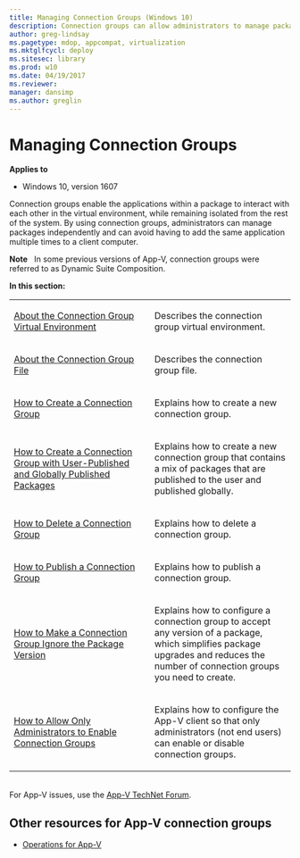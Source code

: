```yaml
---
title: Managing Connection Groups (Windows 10)
description: Connection groups can allow administrators to manage packages independently and avoid having to add the same application multiple times to a client computer.
author: greg-lindsay
ms.pagetype: mdop, appcompat, virtualization
ms.mktglfcycl: deploy
ms.sitesec: library
ms.prod: w10
ms.date: 04/19/2017
ms.reviewer: 
manager: dansimp
ms.author: greglin
---
```



# Managing Connection Groups

**Applies to**
-   Windows 10, version 1607

Connection groups enable the applications within a package to interact with each other in the virtual environment, while remaining isolated from the rest of the system. By using connection groups, administrators can manage packages independently and can avoid having to add the same application multiple times to a client computer.

**Note**  
In some previous versions of App-V, connection groups were referred to as Dynamic Suite Composition.

**In this section:**

<table>
<colgroup>
<col width="50%" />
<col width="50%" />
</colgroup>
<tbody>
<tr class="odd">
<td align="left"><p><a href="appv-connection-group-virtual-environment.md" data-raw-source="[About the Connection Group Virtual Environment](appv-connection-group-virtual-environment.md)">About the Connection Group Virtual Environment</a></p></td>
<td align="left"><p>Describes the connection group virtual environment.</p></td>
</tr>
<tr class="even">
<td align="left"><p><a href="appv-connection-group-file.md" data-raw-source="[About the Connection Group File](appv-connection-group-file.md)">About the Connection Group File</a></p></td>
<td align="left"><p>Describes the connection group file.</p></td>
</tr>
<tr class="odd">
<td align="left"><p><a href="appv-create-a-connection-group.md" data-raw-source="[How to Create a Connection Group](appv-create-a-connection-group.md)">How to Create a Connection Group</a></p></td>
<td align="left"><p>Explains how to create a new connection group.</p></td>
</tr>
<tr class="even">
<td align="left"><p><a href="appv-create-a-connection-group-with-user-published-and-globally-published-packages.md" data-raw-source="[How to Create a Connection Group with User-Published and Globally Published Packages](appv-create-a-connection-group-with-user-published-and-globally-published-packages.md)">How to Create a Connection Group with User-Published and Globally Published Packages</a></p></td>
<td align="left"><p>Explains how to create a new connection group that contains a mix of packages that are published to the user and published globally.</p></td>
</tr>
<tr class="odd">
<td align="left"><p><a href="appv-delete-a-connection-group.md" data-raw-source="[How to Delete a Connection Group](appv-delete-a-connection-group.md)">How to Delete a Connection Group</a></p></td>
<td align="left"><p>Explains how to delete a connection group.</p></td>
</tr>
<tr class="even">
<td align="left"><p><a href="appv-publish-a-connection-group.md" data-raw-source="[How to Publish a Connection Group](appv-publish-a-connection-group.md)">How to Publish a Connection Group</a></p></td>
<td align="left"><p>Explains how to publish a connection group.</p></td>
</tr>
<tr class="odd">
<td align="left"><p><a href="appv-configure-connection-groups-to-ignore-the-package-version.md" data-raw-source="[How to Make a Connection Group Ignore the Package Version](appv-configure-connection-groups-to-ignore-the-package-version.md)">How to Make a Connection Group Ignore the Package Version</a></p></td>
<td align="left"><p>Explains how to configure a connection group to accept any version of a package, which simplifies package upgrades and reduces the number of connection groups you need to create.</p></td>
</tr>
<tr class="even">
<td align="left"><p><a href="appv-allow-administrators-to-enable-connection-groups.md" data-raw-source="[How to Allow Only Administrators to Enable Connection Groups](appv-allow-administrators-to-enable-connection-groups.md)">How to Allow Only Administrators to Enable Connection Groups</a></p></td>
<td align="left"><p>Explains how to configure the App-V client so that only administrators (not end users) can enable or disable connection groups.</p></td>
</tr></tbody>
</table>

 




<br>For App-V issues, use the [App-V TechNet Forum](https://social.technet.microsoft.com/Forums/en-US/home?forum=mdopappv).

## Other resources for App-V connection groups


-   [Operations for App-V](appv-operations.md)

 

 





